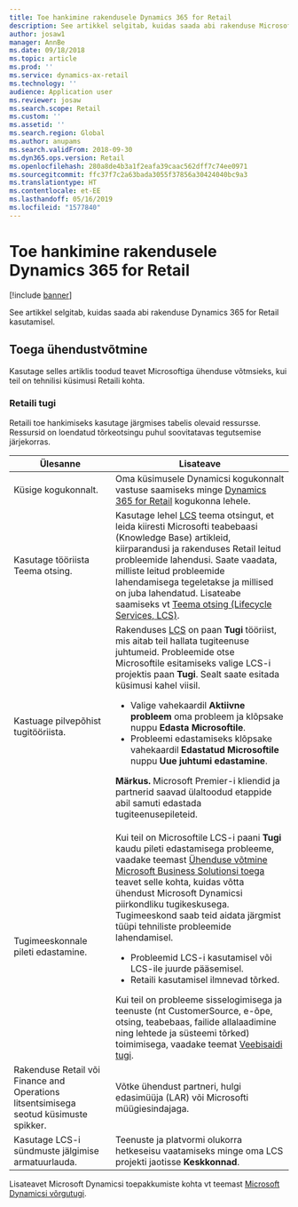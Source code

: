 ```yaml
---
title: Toe hankimine rakendusele Dynamics 365 for Retail
description: See artikkel selgitab, kuidas saada abi rakenduse Microsoft Dynamics 365 for Retail kasutamisel.
author: josaw1
manager: AnnBe
ms.date: 09/18/2018
ms.topic: article
ms.prod: ''
ms.service: dynamics-ax-retail
ms.technology: ''
audience: Application user
ms.reviewer: josaw
ms.search.scope: Retail
ms.custom: ''
ms.assetid: ''
ms.search.region: Global
ms.author: anupams
ms.search.validFrom: 2018-09-30
ms.dyn365.ops.version: Retail
ms.openlocfilehash: 280a8de4b3a1f2eafa39caac562dff7c74ee0971
ms.sourcegitcommit: ffc37f7c2a63bada3055f37856a30424040bc9a3
ms.translationtype: HT
ms.contentlocale: et-EE
ms.lasthandoff: 05/16/2019
ms.locfileid: "1577840"
---
```

# <a name="get-support-for-dynamics-365-for-retail"></a>Toe hankimine rakendusele Dynamics 365 for Retail

[!include [banner](../includes/banner.md)]

See artikkel selgitab, kuidas saada abi rakenduse Dynamics 365 for Retail kasutamisel.

## <a name="contact-support"></a>Toega ühendustvõtmine

Kasutage selles artiklis toodud teavet Microsoftiga ühenduse võtmsieks, kui teil on tehnilisi küsimusi Retaili kohta.

### <a name="retail-support"></a>Retaili tugi

Retaili toe hankimiseks kasutage järgmises tabelis olevaid ressursse. Ressursid on loendatud tõrkeotsingu puhul soovitatavas tegutsemise järjekorras.

<table>
<thead>
<tr>
<th>Ülesanne</th>
<th>Lisateave</th>
</tr>
</thead>
<tbody>
<tr>
<td>Küsige kogukonnalt.</td>
<td>Oma küsimusele Dynamicsi kogukonnalt vastuse saamiseks minge <a href="https://community.dynamics.com/365/retail">Dynamics 365 for Retail</a> kogukonna lehele.</td>
</tr>
<tr>
<td>Kasutage tööriista Teema otsing.</td>
<td>Kasutage lehel <a href="https://lcs.dynamics.com/">LCS</a> teema otsingut, et leida kiiresti Microsofti teabebaasi (Knowledge Base) artikleid, kiirparandusi ja rakenduses Retail leitud probleemide lahendusi. Saate vaadata, milliste leitud probleemide lahendamisega tegeletakse ja millised on juba lahendatud. Lisateabe saamiseks vt <a href="https://docs.microsoft.com/dynamics365/unified-operations/dev-itpro/lifecycle-services/issue-search-lcs">Teema otsing (Lifecycle Services, LCS)</a>.</td>
</tr>
<tr>
<td>Kastuage pilvepõhist tugitööriista.</td>
<td>Rakenduses <a href="https://lcs.dynamics.com/">LCS</a> on paan <strong>Tugi</strong> tööriist, mis aitab teil hallata tugiteenuse juhtumeid. Probleemide otse Microsoftile esitamiseks valige LCS-i projektis paan <strong>Tugi</strong>. Sealt saate esitada küsimusi kahel viisil.
<ul>
<li>Valige vahekaardil <strong>Aktiivne probleem</strong> oma probleem ja klõpsake nuppu <strong>Edasta Microsoftile</strong>.</li>
<li>Probleemi edastamiseks klõpsake vahekaardil <strong>Edastatud Microsoftile</strong> nuppu <strong>Uue juhtumi edastamine</strong>.</li>
</ul>
<p><strong>Märkus.</strong> Microsoft Premier-i kliendid ja partnerid saavad ülaltoodud etappide abil samuti edastada tugiteenusepileteid.</p>
</td>
</tr>
<tr>
<td>Tugimeeskonnale pileti edastamine.</td>
<td>Kui teil on Microsoftile LCS-i paani <strong>Tugi</strong> kaudu pileti edastamisega probleeme, vaadake teemast <a href="https://mbs.microsoft.com/customersource/northamerica/ax/support/support-news/global_support_contacts_eng">Ühenduse võtmine Microsoft Business Solutionsi toega</a> teavet selle kohta, kuidas võtta ühendust Microsoft Dynamicsi piirkondliku tugikeskusega. Tugimeeskond saab teid aidata järgmist tüüpi tehniliste probleemide lahendamisel.
<ul>
<li>Probleemid LCS-i kasutamisel või LCS-ile juurde pääsemisel.</li>
<li>Retaili kasutamisel ilmnevad tõrked.</li>
</ul>
Kui teil on probleeme sisselogimisega ja teenuste (nt CustomerSource, e-õpe, otsing, teabebaas, failide allalaadimine ning lehtede ja süsteemi tõrked) toimimisega, vaadake teemat <a href="https://mbs2.microsoft.com/members/VoiceSupport/VoiceSupportInternal.aspx">Veebisaidi tugi</a>.</td>
</tr>
<tr>
<td>Rakenduse Retail või Finance and Operations litsentsimisega seotud küsimuste spikker.</td>
<td>Võtke ühendust partneri, hulgi edasimüüja (LAR) või Microsofti müügiesindajaga.</td>
</tr>
<tr>
<td>Kasutage LCS-i sündmuste jälgimise armatuurlauda.</td>
<td>Teenuste ja platvormi olukorra hetkeseisu vaatamiseks minge oma LCS projekti jaotisse <strong>Keskkonnad</strong>.</td>
</tr>
</tbody>
</table>

Lisateavet Microsoft Dynamicsi toepakkumiste kohta vt teemast [Microsoft Dynamicsi võrgutugi](https://dynamics.microsoft.com/support/).
